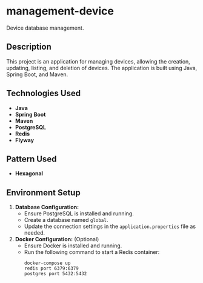 # management-device

Device database management.

## Description

This project is an application for managing devices, allowing the creation, updating, listing, and deletion of devices. The application is built using Java, Spring Boot, and Maven.

## Technologies Used

- **Java**
- **Spring Boot**
- **Maven**
- **PostgreSQL**
- **Redis**
- **Flyway**

## Pattern Used
- **Hexagonal**

## Environment Setup

1. **Database Configuration:**
    - Ensure PostgreSQL is installed and running.
    - Create a database named `global`.
    - Update the connection settings in the `application.properties` file as needed.
2. **Docker Configuration:** (Optional)
    - Ensure Docker is installed and running.
    - Run the following command to start a Redis container:
        ```
        docker-compose up
        redis port 6379:6379
        postgres port 5432:5432
        ```